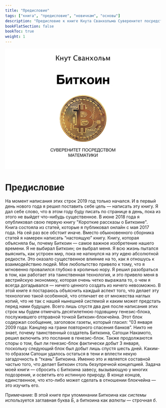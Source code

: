 ```yaml
---
title: "Предисловие"
tags: ["книга", "предисловие", "новичкам", "основы"]
description: "Предисловие к книге Кнута Сванхольма Суверенитет посредством математики."
bookFlatSection: false
bookToc: true
weight: 1
---
```


![cover](../covers/stm.png)

# Предисловие

На момент написания этих строк 2019 год только начался. И в первый день нового года я решил поставить себе цель — написать эту книгу. Я дал себе слово, что в этом году буду писать по странице в день, пока из этого не выйдет что-нибудь существенное. В июне 2018 года я опубликовал свою первую книгу "Короткие рассказы о Биткоине". Книга состояла из статей, которые я публиковал онлайн с мая 2017 года. На сей раз все обстоит иначе. Вместо обыкновенного сборника статей я намерен написать “настоящую” книгу. Книгу, которая объясняла бы, почему Биткоин — самое важное изобретение нашего времени. Я не выбирал Биткоин; он выбрал меня. Я всю жизнь пытался выяснить, как устроен мир, пока не наткнулся на эту идею абсолютной редкости. Это оказало существенное влияние на то, как я отношусь к взаимодействию людей. Мое любопытство привело к тому, что я мгновенно провалился глубоко в кроличью нору. Я решил разобраться в том, как работает эта таинственная технология, и это привело меня в австрийскую экономику, которая очень четко выражала то, о чем я всегда догадывался — ничего ценного создать из ничего невозможно. В этой книге я постараюсь объяснить каждый аспект того, что делает эту технологию такой особенной, что отличает ее от множества наглых копий, что не так с нашей нынешней системой и каким может предстать перед нами будущее. Всего лишь спустя два дня после написания этих строк мы будем отмечать десятилетнюю годовщину генезис-блока, послужившего отправной точкой Биткоин-блокчейна. Этот блок содержал сообщение, заголовок газеты, который гласил: “03 января 2009 года: Канцлер на грани повторного спасения банков”. Никто не знает, почему таинственный создатель Биткоина, Сатоши Накамото, решил включить это послание в генезис-блок. Также продолжаются споры о том, был ли генезис-блок фактически добыт 3 января, поскольку следующий блок был добыт лишь спустя шесть дней. Каким-то образом Сатоши удалось остаться в тени и вплести некую загадочность в “ткань” Биткоина. Именно это и является составной частью того, что делает Биткоин столь безупречной концепцией. Задача моей книги — сбросить с Биткоина завесу, вызывающую у многих подозрения, и осветить его истинную природу. В конце концов, единственное, что кто-либо может сделать в отношении блокчейна — это изучить его. 

Примечание: В этой книге при упоминании Биткоина как *системы* используется заглавная буква *Б*, а биткоина как *валюты* — строчная *б*.
